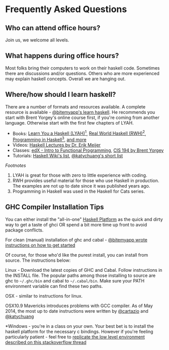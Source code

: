 # Frequently Asked Questions

## Who can attend office hours?

Join us, we welcome all levels. 

## What happens during office hours?

Most folks bring their computers to work on their haskell code. Sometimes there are discussions and/or questions. Others who are more experienced may explain haskell concepts. Overall we are hanging out.

## Where/how should I learn haskell?

There are a number of formats and resources available. A complete resource is available - [@bitemyapp's learn haskell](https://github.com/bitemyapp/learnhaskell). He recommends you start with Brent Yorgey's online course first, if you're coming from another language. Otherwise start with the first few chapters of LYAH.

* Books: [Learn You a Haskell (LYAH)<sup>1</sup>](http://learnyouahaskell.com/), [Real World Haskell (RWH)<sup>2</sup>](http://book.realworldhaskell.org/), [Programming in Haskell<sup>3</sup>](http://www.cs.nott.ac.uk/~gmh/book.html), [and more](http://reinh.com/notes/posts/2014-07-25-recommended-reading-material.html)
* Videos: [Haskell Lectures by Dr. Erik Meijer](https://www.youtube.com/playlist?list=PLlHF8jw6FqhBKWxhfZchP0haXXPYk5mSB)
* Classes: [edX - Intro to Functional Programming](https://www.edx.org/course/delftx/delftx-fp101x-introduction-functional-2126#.U_bFL7xdVgw), [CIS 194 by Brent Yorgey](http://www.seas.upenn.edu/~cis194/lectures.html)  
* Tutorials: [Haskell Wiki's list](http://www.haskell.org/haskellwiki/Tutorials), [@katychuang's short list](https://github.com/katychuang/getting-started-with-haskell)  

*Footnotes*

1. LYAH is great for those with zero to little experience with coding. 
2. RWH provides useful material for those who use Haskell in production. The examples are not up to date since it was published years ago.
3. Programming in Haskell was used in the Haskell for Cats series.


## GHC Compiler Installation Tips

You can either install the "all-in-one" [Haskell Platform](https://www.haskell.org/platform/) as the quick and dirty way to get a taste of ghci OR spend a bit more time up front to avoid package conflicts. 

For clean (manual) installation of ghc and cabal - [@bitemyapp wrote instructions on how to get started](https://github.com/bitemyapp/learnhaskell#getting-started) 

Of course, for those who'd like the purest install, you can install from source. The instructions below: 

Linux - Download the latest copies of GHC and Cabal. Follow instructions in the INSTALL file. The popular paths among those installing to source are ghc to `~/.ghc/bin` and cabal to `~/.cabal/bin`. Make sure your PATH environment variable can find these two paths.

OSX - similar to instructions for linux.

OSX10.9 Mavericks introduces problems with GCC compiler. As of May 2014, the most up to date instructions were written by [@cartazio](https://gist.github.com/cartazio/7131371) and [@katychuang](http://stackoverflow.com/questions/19579577/installing-building-ghc-with-osx-mavericks-ghc)

*Windows - you're in a class on your own. Your best bet is to install the haskell platform for the necessary c bindings. However if you're feeling particularly patient - feel free to [replicate the low level environment described on this stackoverflow thread](http://stackoverflow.com/questions/304614/haskell-on-windows-setup)




